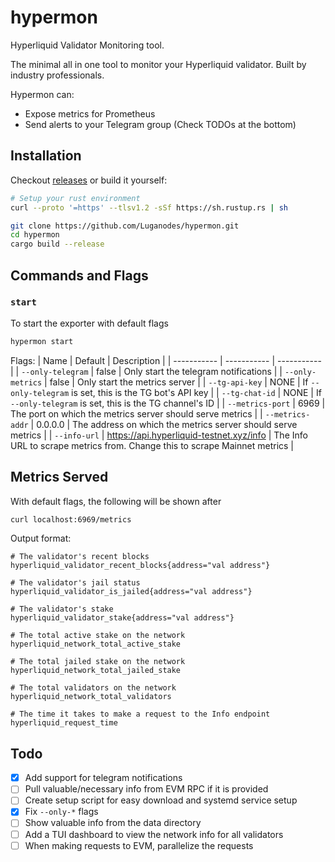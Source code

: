 # hypermon
Hyperliquid Validator Monitoring tool.

The minimal all in one tool to monitor your Hyperliquid validator. Built by industry professionals.

Hypermon can:
- Expose metrics for Prometheus
- Send alerts to your Telegram group (Check TODOs at the bottom)

## Installation
Checkout [releases](https://github.com/Luganodes/hypermon/releases) or build it yourself:
```bash
# Setup your rust environment
curl --proto '=https' --tlsv1.2 -sSf https://sh.rustup.rs | sh

git clone https://github.com/Luganodes/hypermon.git
cd hypermon
cargo build --release
```

## Commands and Flags
### `start`
To start the exporter with default flags
```bash
hypermon start
```
Flags:
| Name | Default | Description |
| ----------- | ----------- | ----------- |
| `--only-telegram` | false | Only start the telegram notifications |
| `--only-metrics` | false | Only start the metrics server |
| `--tg-api-key` | NONE | If `--only-telegram` is set, this is the TG bot's API key |
| `--tg-chat-id` | NONE | If `--only-telegram` is set, this is the TG channel's ID |
| `--metrics-port` | 6969 | The port on which the metrics server should serve metrics |
| `--metrics-addr` | 0.0.0.0 | The address on which the metrics server should serve metrics |
| `--info-url` | https://api.hyperliquid-testnet.xyz/info | The Info URL to scrape metrics from. Change this to scrape Mainnet metrics |

## Metrics Served
With default flags, the following will be shown after
```bash
curl localhost:6969/metrics
```

Output format:
```
# The validator's recent blocks
hyperliquid_validator_recent_blocks{address="val address"}

# The validator's jail status
hyperliquid_validator_is_jailed{address="val address"}

# The validator's stake
hyperliquid_validator_stake{address="val address"}

# The total active stake on the network
hyperliquid_network_total_active_stake 

# The total jailed stake on the network
hyperliquid_network_total_jailed_stake 

# The total validators on the network
hyperliquid_network_total_validators 

# The time it takes to make a request to the Info endpoint
hyperliquid_request_time 
```

## Todo
- [x] Add support for telegram notifications
- [ ] Pull valuable/necessary info from EVM RPC if it is provided
- [ ] Create setup script for easy download and systemd service setup
- [x] Fix `--only-*` flags
- [ ] Show valuable info from the data directory
- [ ] Add a TUI dashboard to view the network info for all validators
- [ ] When making requests to EVM, parallelize the requests
